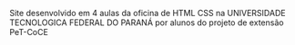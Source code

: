 Site desenvolvido em 4 aulas da oficina de HTML CSS na UNIVERSIDADE TECNOLOGICA FEDERAL DO PARANÁ por alunos do projeto de extensão PeT-CoCE
